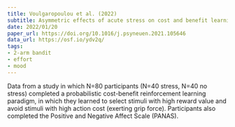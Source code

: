 ```yaml
---
title: Voulgaropoulou et al. (2022)
subtitle: Asymmetric effects of acute stress on cost and benefit learning
date: 2022/01/20
paper_url: https://doi.org/10.1016/j.psyneuen.2021.105646
data_url: https://osf.io/ydv2q/
tags:
- 2-arm bandit
- effort
- mood
---
```


Data from a study in which N=80 participants (N=40 stress, N=40 no stress) completed a probabilistic cost-benefit reinforcement learning paradigm, in which they learned to select stimuli with high reward value and avoid stimuli with high action cost (exerting grip force). Participants also completed the Positive and Negative Affect Scale (PANAS).
